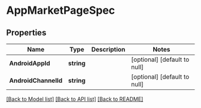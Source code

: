 # AppMarketPageSpec

## Properties
Name | Type | Description | Notes
------------ | ------------- | ------------- | -------------
**AndroidAppId** | **string** |  | [optional] [default to null]
**AndroidChannelId** | **string** |  | [optional] [default to null]

[[Back to Model list]](../README.md#documentation-for-models) [[Back to API list]](../README.md#documentation-for-api-endpoints) [[Back to README]](../README.md)


